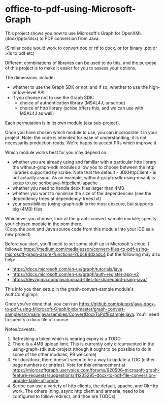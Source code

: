 # office-to-pdf-using-Microsoft-Graph

This project shows you how to use Microsoft's Graph for OpenXML (docx/pptx/xlsx) to PDF conversion from Java.

(Similar code would work to convert doc or rtf to docx, or for binary .ppt or .xls to pdf etc)

Different combinations of libraries can be used to do this, and the purpose of this
project is to make it easier for you to assess your options.     

The dimensions include:
- whether to use the Graph SDK or not, and if so, whether to use the high- or low-level API
- if you choose not to use the Graph SDK:
  - choice of authentication library (MSAL4J, or scribe)
  - choice of http library (scribe offers this, and we can use with MSAL4J as well) 

Each permutation is in its own module (aka sub-project).

Once you have chosen which module to use, you can incorporate it in your project. Note: the code is intended for ease of understanding; it is not necessarily production ready.  We're happy to accept PRs which improve it.

Which module works best for you may depend on:
- whether you are already using and familiar with a particular http library: the without-graph-sdk modules allow you to choose between the http libraries supported by scribe.  Note that the default - JDKHttpClient - is not actually async.  As an example, without-graph-sdk-using-msal4j is setup to use scribejava-httpclient-apache
- whether you need to handle docx files larger than 4MB
- whether you want to minimise the size of the dependencies (see the dependency trees at dependency-trees.txt)
- your sensibilities (using-graph-sdk is the most obscure, but supports big (4MB) files 

Whichever you choose, look at the graph-convert-sample module; specify your chosen module in the pom there.  
(Copy the pom and Java source code from this module into your IDE as a new project) 

Before you start, you'll need to set some stuff up in Microsoft's cloud.  I followed https://medium.com/medialesson/convert-files-to-pdf-using-microsoft-graph-azure-functions-20bc84d2adc4 but the following may also help:

- https://docs.microsoft.com/en-us/graph/tutorials/java
- https://docs.microsoft.com/en-us/graph/auth-register-app-v2
- https://devzigma.com/java/upload-files-to-sharepoint-using-java/

This info you then setup in the graph-convert-sample module's AuthConfigImpl.

Once you've done that, you can run https://github.com/plutext/java-docx-to-pdf-using-Microsoft-Graph/blob/master/graph-convert-sample/src/main/java/samples/ConvertDocxToPdfExample.java.  You'll need to specify a docx file of course.

Notes/caveats:

1.  Refreshing a token which is nearing expiry is a TODO.
2.  There is a 4MB upload limit.  This is currently only circumvented in the using-graph-sdk sub-project
(though it ought to be possible to do in some of the other modules; PR welcome)
3.  For doc/docx, there doesn't seem to be a way to update a TOC (either page numbers or entries).  Vote for this enhancement at https://microsoftgraph.uservoice.com/forums/920506-microsoft-graph-feature-requests/suggestions/41235295-docx-to-pdf-file-conversion-update-table-of-conte 
4.  Scribe can use a variety of http clients, the default, apache, and OkHttp work.  The others (ning, async http client and armeria, need to be configured to follow redirect, and thoe are TODOs)
